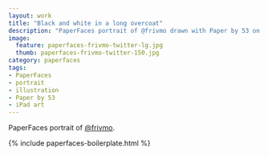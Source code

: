 ```yaml
---
layout: work
title: "Black and white in a long overcoat"
description: "PaperFaces portrait of @frivmo drawn with Paper by 53 on an iPad."
image: 
  feature: paperfaces-frivmo-twitter-lg.jpg
  thumb: paperfaces-frivmo-twitter-150.jpg
category: paperfaces
tags: 
- PaperFaces
- portrait
- illustration
- Paper by 53
- iPad art
---
```


PaperFaces portrait of [@frivmo](http://twitter.com/frivmo).

{% include paperfaces-boilerplate.html %}